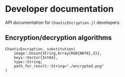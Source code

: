 # Developer documentation

API documentation for `ChaoticEncryption.jl` developers.

## Encryption/decryption algorithms

```@docs
ChaoticEncryption._substitution(
    image::Union{String,Array{RGB{N0f8},2}},
    keys::Vector{Int64},
    type::String;
    path_for_result::String="./encrypted.png"
)
```